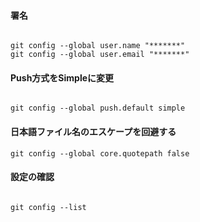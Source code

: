 ﻿#### 署名


```git

git config --global user.name "*******"
git config --global user.email "*******"

```


#### Push方式をSimpleに変更


```git

git config --global push.default simple

```



#### 日本語ファイル名のエスケープを回避する


```git
git config --global core.quotepath false

```



#### 設定の確認


```git

git config --list
```